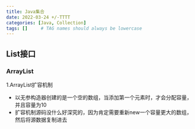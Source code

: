 ```yaml
---
title: Java集合
date: 2022-03-24 +/-TTTT
categories: [Java, Collection]
tags: []     # TAG names should always be lowercase
---
```


## List接口
### ArrayList
1.ArrayList扩容机制

- 以无参构造器创建的是一个空的数组，当添加第一个元素时，才会分配容量，并且容量为10
- 扩容机制源码没什么好深究的，因为肯定需要重新new一个容量更大的数组，然后将源数据复制进去
